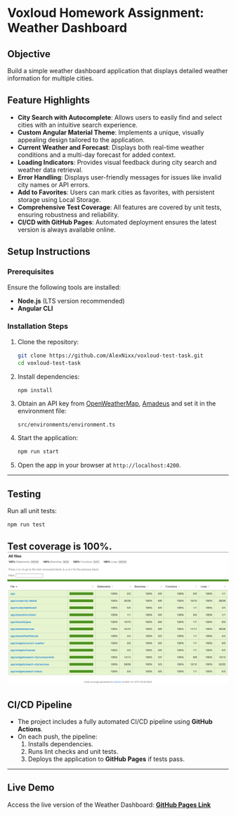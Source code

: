 # Voxloud Homework Assignment: Weather Dashboard

## Objective
Build a simple weather dashboard application that displays detailed weather information for multiple cities.

## Feature Highlights
- **City Search with Autocomplete**: Allows users to easily find and select cities with an intuitive search experience.
- **Custom Angular Material Theme**: Implements a unique, visually appealing design tailored to the application.
- **Current Weather and Forecast**: Displays both real-time weather conditions and a multi-day forecast for added context.
- **Loading Indicators**: Provides visual feedback during city search and weather data retrieval.
- **Error Handling**: Displays user-friendly messages for issues like invalid city names or API errors.
- **Add to Favorites**: Users can mark cities as favorites, with persistent storage using Local Storage.
- **Comprehensive Test Coverage**: All features are covered by unit tests, ensuring robustness and reliability.
- **CI/CD with GitHub Pages**: Automated deployment ensures the latest version is always available online.

## Setup Instructions

### Prerequisites
Ensure the following tools are installed:
- **Node.js** (LTS version recommended)
- **Angular CLI**

### Installation Steps
1. Clone the repository:
   ```bash
   git clone https://github.com/AlexNixx/voxloud-test-task.git
   cd voxloud-test-task
   ```
2. Install dependencies:
   ```bash
   npm install
   ```
3. Obtain an API key from [OpenWeatherMap](https://openweathermap.org/api), [Amadeus](https://developers.amadeus.com) and set it in the environment file:
   ```
   src/environments/environment.ts
   ```
4. Start the application:
   ```bash
   npm run start
   ```
5. Open the app in your browser at `http://localhost:4200`.

---

## Testing
Run all unit tests:
  ```bash
  npm run test
  ```
Test coverage is **100%**.
  ![Coverage result](images/coverage.png)
---

## CI/CD Pipeline
- The project includes a fully automated CI/CD pipeline using **GitHub Actions**.
- On each push, the pipeline:
  1. Installs dependencies.
  2. Runs lint checks and unit tests.
  3. Deploys the application to **GitHub Pages** if tests pass.

---

## Live Demo
Access the live version of the Weather Dashboard: **[GitHub Pages Link](https://alexnixx.github.io/voxloud-test-task)**
